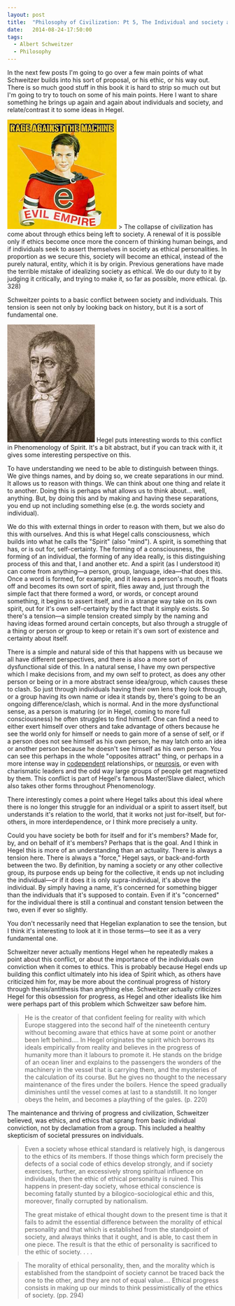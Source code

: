 ```yaml
---
layout: post
title:  "Philosophy of Civilization: Pt 5, The Individual and society and a bit of Hegel"
date:   2014-08-24-17:50:00
tags:
  - Albert Schweitzer
  - Philosophy
---
```


In the next few posts I'm going to go over a few main points of what Schweitzer builds into his sort of proposal, or his ethic, or his way out. There is so much good stuff in this book it is hard to strip so much out but I'm going to try to touch on some of his main points. Here I want to share something he brings up again and again about individuals and society, and relate/contrast it to some ideas in Hegel.

<img src="/assets/images/rage_evil_empire.jpg" class="alignright" width="250" />
> The collapse of civilization has come about through ethics being left to society. A renewal of it is possible only if ethics become once more the concern of thinking human beings, and if individuals seek to assert themselves in society as ethical personalities. In proportion as we secure this, society will become an ethical, instead of the purely natural, entity, which it is by origin. Previous generations have made the terrible mistake of idealizing society as ethical. We do our duty to it by judging it critically, and trying to make it, so far as possible, more ethical. (p. 328)

Schweitzer points to a basic conflict between society and individuals. This tension is seen not only by looking back on history, but it is a sort of fundamental one.

<img src="/assets/images/Georg_Wilhelm_Friedrich_Hegel-200.jpg" width="200" class="alignleft" />
Hegel puts interesting words to this conflict in Phenomenology of Spirit. It's a bit abstract, but if you can track with it, it gives some interesting perspective on this.

To have understanding we need to be able to distinguish between things. We give things names, and by doing so, we create separations in our mind. It allows us to reason with things. We can think about one thing and relate it to another. Doing this is perhaps what allows us to think about... well, anything. But, by doing this and by making and having these separations, you end up not including something else (e.g. the words society and individual).

We do this with external things in order to reason with them, but we also do this with ourselves. And this is what Hegel calls consciousness, which builds into what he calls the "Spirit" (also "mind"). A spirit, is something that has, or is out for, self-certainty. The forming of a consciousness, the forming of an individual, the forming of any idea really, is this distinguishing process of this and that, I and another etc. And a spirit (as I understood it) can come from anything—a person, group, language, idea—that does this. Once a word is formed, for example, and it leaves a person's mouth, it floats off and becomes its own sort of spirit, flies away and, just through the simple fact that there formed a word, or words, or concept around something, it begins to assert itself, and in a strange way take on its own spirit, out for it's own self-certainty by the fact that it simply exists. So there's a tension—a simple tension created simply by the naming and having ideas formed around certain concepts, but also through a struggle of a thing or person or group to keep or retain it's own sort of existence and certainty about itself.

There is a simple and natural side of this that happens with us because we all have different perspectives, and there is also a more sort of dysfunctional side of this. In a natural sense, I have my own perspective which I make decisions from, and my own self to protect, as does any other person or being or in a more abstract sense idea/group, which causes these to clash. So just through individuals having their own lens they look through, or a group having its own name or idea it stands by, there's going to be an ongoing difference/clash, which is normal. And in the more dysfunctional sense, as a person is maturing (or in Hegel, coming to more full consciousness) he often struggles to find himself. One can find a need to either exert himself over others and take advantage of others because he see the world only for himself or needs to gain more of a sense of self, or if a person does not see himself as his own person, he may latch onto an idea or another person because he doesn't see himself as his own person. You can see this perhaps in the whole "opposites attract" thing, or perhaps in a more intense way in [codependent](http://en.wikipedia.org/wiki/Codependency) relationships, or [neurosis](http://en.wikipedia.org/wiki/Neuroses#Horney.27s_theory), or even with charismatic leaders and the odd way large groups of people get magnetized by them. This conflict is part of Hegel's famous Master/Slave dialect, which also takes other forms throughout Phenomenology.

There interestingly comes a point where Hegel talks about this ideal where there is no longer this struggle for an individual or a spirit to assert itself, but understands it's relation to the world, that it works not just for-itself, but for-others, in more interdependence, or I think more precisely a unity.

Could you have society be both for itself and for it's members? Made for, by, and on behalf of it's members? Perhaps that is the goal. And I think in Hegel this is more of an understanding than an actuality. There is always a tension here. There is always a "force," Hegel says, or back-and-forth between the two. By definition, by naming a society or any other collective group, its purpose ends up being for the collective, it ends up not including the individual—or if it does it is only supra-individual, it's above the individual. By simply having a name, it's concerned for something bigger than the individuals that it's supposed to contain. Even if it's "concerned" for the individual there is still a continual and constant tension between the two, even if ever so slightly.

You don't necessarily need that Hegelian explanation to see the tension, but I think it's interesting to look at it in those terms—to see it as a very fundamental one.

Schweitzer never actually mentions Hegel when he repeatedly makes a point about this conflict, or about the importance of the individuals own conviction when it comes to ethics. This is probably because Hegel ends up building this conflict ultimately into his idea of Spirit which, as others have criticized him for, may be more about the continual progress of history through thesis/antithesis than anything else. Schweitzer actually criticizes Hegel for this obsession for progress, as Hegel and other idealists like him were perhaps part of this problem which Schweitzer saw before him.

> He is the creator of that confident feeling for reality with which Europe staggered into the second half of the nineteenth century without becoming aware that ethics have at some point or another been left behind.... In Hegel originates the spirit which borrows its ideals empirically from reality and believes in the progress of humanity more than it labours to promote it. He stands on the bridge of an ocean liner and explains to the passengers the wonders of the machinery in the vessel that is carrying them, and the mysteries of the calculation of its course. But he gives no thought to the necessary maintenance of the fires under the boilers. Hence the speed gradually diminishes until the vessel comes at last to a standstill. It no longer obeys the helm, and becomes a plaything of the gales. (p. 220)

The maintenance and thriving of progress and civilization, Schweitzer believed, was ethics, and ethics that sprang from basic individual conviction, not by declamation from a group. This included a healthy skepticism of societal pressures on individuals.

> Even a society whose ethical standard is relatively high, is dangerous to the ethics of its members. If those things which form precisely the defects of a social code of ethics develop strongly, and if society exercises, further, an excessively strong spiritual influence on individuals, then the ethic of ethical personality is ruined. This happens in present-day society, whose ethical conscience is becoming fatally stunted by a bilogico-sociological ethic and this, moreover, finally corrupted by nationalism.
>
> The great mistake of ethical thought down to the present time is that it fails to admit the essential difference between the morality of ethical personality and that which is established from the standpoint of society, and always thinks that it ought, and is able, to cast them in one piece. The result is that the ethic of personality is sacrificed to the ethic of society. . . .

> The morality of ethical personality, then, and the morality which is established from the standpoint of society cannot be traced back the one to the other, and they are not of equal value.... Ethical progress consists in making up our minds to think pessimistically of the ethics of society. (pp. 294)
